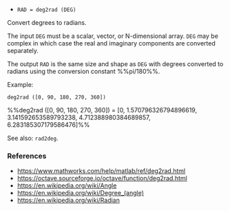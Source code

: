 * `RAD = deg2rad (DEG)`

Convert degrees to radians.

The input `DEG` must be a scalar, vector, or N-dimensional array.
`DEG` may be complex in which case the real and imaginary components
are converted separately.

The output `RAD` is the same size and shape as `DEG` with degrees
converted to radians using the conversion constant %%pi/180%%.

Example:

`deg2rad ([0, 90, 180, 270, 360])`

%%deg2rad ([0, 90, 180, 270, 360]) = [0, 1.570796326794896619, 3.141592653589793238, 4.712388980384689857, 6.283185307179586476]%%

See also: `rad2deg`.

### References

* https://www.mathworks.com/help/matlab/ref/deg2rad.html
* https://octave.sourceforge.io/octave/function/deg2rad.html
* https://en.wikipedia.org/wiki/Angle
* https://en.wikipedia.org/wiki/Degree_(angle)
* https://en.wikipedia.org/wiki/Radian
